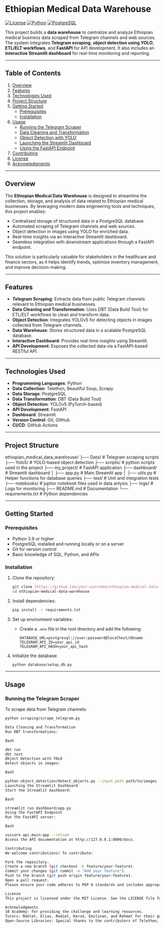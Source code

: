# Ethiopian Medical Data Warehouse

[![License](https://img.shields.io/badge/license-MIT-blue)](LICENSE) [![Python](https://img.shields.io/badge/python-3.9%20%7C%203.10-blue)](https://www.python.org/) [![PostgreSQL](https://img.shields.io/badge/database-PostgreSQL-green)](https://www.postgresql.org/)

This project builds a **data warehouse** to centralize and analyze Ethiopian medical business data scraped from Telegram channels and web sources. The system integrates **Telegram scraping**, **object detection using YOLO**, **ETL/ELT workflows**, and **FastAPI** for API development. It also includes an **interactive Streamlit dashboard** for real-time monitoring and reporting.

---

## Table of Contents

1.  [Overview](#overview)
2.  [Features](#features)
3.  [Technologies Used](#technologies-used)
4.  [Project Structure](#project-structure)
5.  [Getting Started](#getting-started)
    * [Prerequisites](#prerequisites)
    * [Installation](#installation)
6.  [Usage](#usage)
    * [Running the Telegram Scraper](#running-the-telegram-scraper)
    * [Data Cleaning and Transformation](#data-cleaning-and-transformation)
    * [Object Detection with YOLO](#object-detection-with-yolo)
    * [Launching the Streamlit Dashboard](#launching-the-streamlit-dashboard)
    * [Using the FastAPI Endpoint](#using-the-fastapi-endpoint)
7.  [Contributing](#contributing)
8.  [License](#license)
9.  [Acknowledgments](#acknowledgments)

---

## Overview

The **Ethiopian Medical Data Warehouse** is designed to streamline the collection, storage, and analysis of data related to Ethiopian medical businesses. By leveraging modern data engineering tools and techniques, this project enables:

* Centralized storage of structured data in a PostgreSQL database.
* Automated scraping of Telegram channels and web sources.
* Object detection in images using YOLO for enriched data.
* Real-time insights via an interactive Streamlit dashboard.
* Seamless integration with downstream applications through a FastAPI endpoint.

This solution is particularly valuable for stakeholders in the healthcare and finance sectors, as it helps identify trends, optimize inventory management, and improve decision-making.

---

## Features

* **Telegram Scraping**: Extracts data from public Telegram channels relevant to Ethiopian medical businesses.
* **Data Cleaning and Transformation**: Uses DBT (Data Build Tool) for ETL/ELT workflows to clean and transform data.
* **Object Detection**: Integrates YOLOv5 for detecting objects in images collected from Telegram channels.
* **Data Warehouse**: Stores structured data in a scalable PostgreSQL database.
* **Interactive Dashboard**: Provides real-time insights using Streamlit.
* **API Development**: Exposes the collected data via a FastAPI-based RESTful API.

---

## Technologies Used

* **Programming Languages**: Python
* **Data Collection**: Telethon, Beautiful Soup, Scrapy
* **Data Storage**: PostgreSQL
* **Data Transformation**: DBT (Data Build Tool)
* **Object Detection**: YOLOv5 (PyTorch-based)
* **API Development**: FastAPI
* **Dashboard**: Streamlit
* **Version Control**: Git, GitHub
* **CI/CD**: GitHub Actions

---
## Project Structure

ethiopian_medical_data_warehouse/
├── Data/                 # Telegram scraping scripts
├── Yolo5/                # YOLO-based object detection
├── scripts/              # python scripts used in the project 
├── my_project/           # FastAPI application
├── dashboard/            # Streamlit dashboard
│   ├── app.py            # Main Streamlit app
│   ├── utils.py          # Helper functions for database queries
├── test/                 # Unit and integration tests
├── notebooks/            # jupitor notebook files used in data anlysis 
├── logs/                 # Logs for monitoring
├── README.md             # Documentation
└── requirements.txt      # Python dependencies

---

## Getting Started

### Prerequisites

* Python 3.9 or higher
* PostgreSQL installed and running locally or on a server
* Git for version control
* Basic knowledge of SQL, Python, and APIs

### Installation

1.  Clone the repository:

    ```bash
    git clone [https://github.com/your-username/ethiopian-medical-data-warehouse.git](https://github.com/your-username/ethiopian-medical-data-warehouse.git)
    cd ethiopian-medical-data-warehouse
    ```

2.  Install dependencies:

    ```bash
    pip install -r requirements.txt
    ```

3.  Set up environment variables:

    * Create a `.env` file in the root directory and add the following:

        ```
        DATABASE_URL=postgresql://user:password@localhost/dbname
        TELEGRAM_API_ID=your_api_id
        TELEGRAM_API_HASH=your_api_hash
        ```

4.  Initialize the database:

    ```bash
    python database/setup_db.py
    ```

---

## Usage

### Running the Telegram Scraper

To scrape data from Telegram channels:

```bash
python scraping/scrape_telegram.py

Data Cleaning and Transformation
Run DBT transformations:

Bash

dbt run
dbt test
Object Detection with YOLO
Detect objects in images:

Bash

python object_detection/detect_objects.py --input_path path/to/images
Launching the Streamlit Dashboard
Start the Streamlit dashboard:

Bash

streamlit run dashboard/app.py
Using the FastAPI Endpoint
Run the FastAPI server:

Bash

uvicorn api.main:app --reload
Access the API documentation at http://127.0.0.1:8000/docs.

Contributing
We welcome contributions! To contribute:

Fork the repository.
Create a new branch (git checkout -b feature/your-feature).
Commit your changes (git commit -m "Add your feature").
Push to the branch (git push origin feature/your-feature).
Open a pull request.
Please ensure your code adheres to PEP 8 standards and includes appropriate tests.

License
This project is licensed under the MIT License. See the LICENSE file for details.

Acknowledgments
10 Academy: For providing the challenge and learning resources.
Tutors: Mahlet, Elias, Rediet, Kerod, Emitinan, and Rehmet for their guidance.
Open-Source Libraries: Special thanks to the contributors of Telethon, DBT, YOLOv5, FastAPI, and Streamlit.